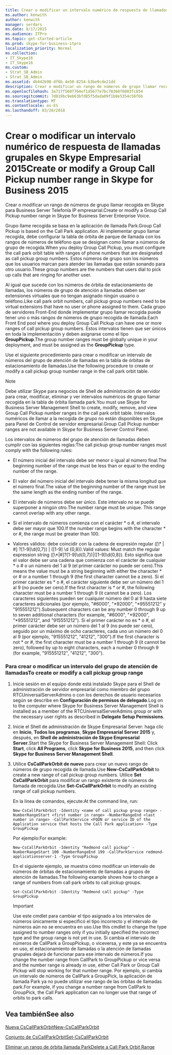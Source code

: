 ```yaml
---
title: Crear o modificar un intervalo numérico de respuesta de llamadas grupales en Skype Empresarial 2015
ms.author: kenwith
author: kenwith
manager: serdars
ms.date: 8/17/2015
ms.audience: ITPro
ms.topic: get-started-article
ms.prod: skype-for-business-itpro
localization_priority: Normal
ms.collection:
- IT_Skype16
- IT_Skype16
ms.custom:
- Strat_SB_Admin
- Strat_SB_Admin
ms.assetid: 4b442b98-df6b-4e50-8254-b3be9cde21dd
description: Crear o modificar un rango de números de grupo llamar recogida en Skype para Business Server Telefonía IP empresarial.
ms.openlocfilehash: 3a717f5607764ef1d5677e7bc70368f8803fc854
ms.sourcegitcommit: 7d819bc9eb63bfd85f5dada09f1b8e5354c56f6b
ms.translationtype: MT
ms.contentlocale: es-ES
ms.lasthandoff: 03/28/2018
---
```

# <a name="create-or-modify-a-group-call-pickup-number-range-in-skype-for-business-2015"></a><span data-ttu-id="2f929-103">Crear o modificar un intervalo numérico de respuesta de llamadas grupales en Skype Empresarial 2015</span><span class="sxs-lookup"><span data-stu-id="2f929-103">Create or modify a Group Call Pickup number range in Skype for Business 2015</span></span>
 
<span data-ttu-id="2f929-104">Crear o modificar un rango de números de grupo llamar recogida en Skype para Business Server Telefonía IP empresarial.</span><span class="sxs-lookup"><span data-stu-id="2f929-104">Create or modify a Group Call Pickup number range in Skype for Business Server Enterprise Voice.</span></span>
  
<span data-ttu-id="2f929-105">Grupo llame recogida se basa en la aplicación de llamada Park.</span><span class="sxs-lookup"><span data-stu-id="2f929-105">Group Call Pickup is based on the Call Park application.</span></span> <span data-ttu-id="2f929-106">Al implementar grupo llamar recogida, debe configurar la tabla de órbita de parque de llamada con los rangos de números de teléfono que se designan como llamar a números de grupo de recogida.</span><span class="sxs-lookup"><span data-stu-id="2f929-106">When you deploy Group Call Pickup, you must configure the call park orbit table with ranges of phone numbers that are designated as call pickup group numbers.</span></span> <span data-ttu-id="2f929-107">Estos números de grupo son los números que los usuarios marcan para atender las llamadas que están sonando para otro usuario.</span><span class="sxs-lookup"><span data-stu-id="2f929-107">These group numbers are the numbers that users dial to pick up calls that are ringing for another user.</span></span>
  
<span data-ttu-id="2f929-108">Al igual que sucede con los números de órbita de estacionamiento de llamadas, los números de grupo de atención a llamadas deben ser extensiones virtuales que no tengan asignado ningún usuario o teléfono.</span><span class="sxs-lookup"><span data-stu-id="2f929-108">Like call park orbit numbers, call pickup group numbers need to be virtual extensions that have no user or phone assigned to them.</span></span> <span data-ttu-id="2f929-109">Cada grupo de servidores Front-End donde implementar grupo llamar recogida puede tener uno o más rangos de números de grupo recogida de llamada.</span><span class="sxs-lookup"><span data-stu-id="2f929-109">Each Front End pool where you deploy Group Call Pickup can have one or more ranges of call pickup group numbers.</span></span> <span data-ttu-id="2f929-110">Estos intervalos tienen que ser únicos en toda la implementación y deben asignarse como el tipo **GroupPickup**.</span><span class="sxs-lookup"><span data-stu-id="2f929-110">The group number ranges must be globally unique in your deployment, and must be assigned as the **GroupPickup** type.</span></span>
  
<span data-ttu-id="2f929-111">Use el siguiente procedimiento para crear o modificar un intervalo de números del grupo de atención de llamadas en la tabla de órbitas de estacionamiento de llamadas.</span><span class="sxs-lookup"><span data-stu-id="2f929-111">Use the following procedure to create or modify a call pickup group number range in the call park orbit table.</span></span> 
  
> [!NOTE]
> <span data-ttu-id="2f929-112">Debe utilizar Skype para negocios de Shell de administración de servidor para crear, modificar, eliminar y ver intervalos numéricos de grupo llamar recogida en la tabla de órbita llamada park.</span><span class="sxs-lookup"><span data-stu-id="2f929-112">You must use Skype for Business Server Management Shell to create, modify, remove, and view Group Call Pickup number ranges in the call park orbit table.</span></span> <span data-ttu-id="2f929-113">Intervalos numéricos de llamar a la recogida de grupo no están disponibles en Skype para Panel de Control de servidor empresarial.</span><span class="sxs-lookup"><span data-stu-id="2f929-113">Group Call Pickup number ranges are not available in Skype for Business Server Control Panel.</span></span> 
  
<span data-ttu-id="2f929-114">Los intervalos de números del grupo de atención de llamadas deben cumplir con las siguientes reglas:</span><span class="sxs-lookup"><span data-stu-id="2f929-114">The call pickup group number ranges must comply with the following rules:</span></span>
  
- <span data-ttu-id="2f929-115">El número inicial del intervalo debe ser menor o igual al número final.</span><span class="sxs-lookup"><span data-stu-id="2f929-115">The beginning number of the range must be less than or equal to the ending number of the range.</span></span>
    
- <span data-ttu-id="2f929-116">El valor del número inicial del intervalo debe tener la misma longitud que el número final.</span><span class="sxs-lookup"><span data-stu-id="2f929-116">The value of the beginning number of the range must be the same length as the ending number of the range.</span></span>
    
- <span data-ttu-id="2f929-p104">El intervalo de números debe ser único. Este intervalo no se puede superponer a ningún otro.</span><span class="sxs-lookup"><span data-stu-id="2f929-p104">The number range must be unique. This range cannot overlap with any other range.</span></span>
    
- <span data-ttu-id="2f929-119">Si el intervalo de números comienza con el carácter \* o #, el intervalo debe ser mayor que 100.</span><span class="sxs-lookup"><span data-stu-id="2f929-119">If the number range begins with the character \* or #, the range must be greater than 100.</span></span>
    
- <span data-ttu-id="2f929-120">Valores válidos: debe coincidir con la cadena de expresión regular ([\\* | #] ?[1-9]\d{0,7}) | ([1-9] \d {0,8}).</span><span class="sxs-lookup"><span data-stu-id="2f929-120">Valid values: Must match the regular expression string ([\\*|#]?[1-9]\d{0,7})|([1-9]\d{0,8}).</span></span> <span data-ttu-id="2f929-121">Esto significa que el valor debe ser una cadena que comienza con el carácter de cualquier \* o # o un número del 1 al 9 (el primer carácter no puede ser cero).</span><span class="sxs-lookup"><span data-stu-id="2f929-121">This means the value must be a string beginning with either the character \* or # or a number 1 through 9 (the first character cannot be a zero).</span></span> <span data-ttu-id="2f929-122">Si el primer carácter es \* o #, el carácter siguiente debe ser un número del 1 al 9 (no puede ser cero).</span><span class="sxs-lookup"><span data-stu-id="2f929-122">If the first character is \* or #, the following character must be a number 1 through 9 (it cannot be a zero).</span></span> <span data-ttu-id="2f929-123">Los caracteres siguientes pueden ser cualquier número del 0 al 9 hasta siete caracteres adicionales (por ejemplo, "#6000", "\*92000", "\*95551212" y "915551212").</span><span class="sxs-lookup"><span data-stu-id="2f929-123">Subsequent characters can be any number 0 through 9 up to seven additional characters (for example, "#6000", "\*92000", "\*95551212", and "915551212").</span></span> <span data-ttu-id="2f929-124">Si el primer carácter no es \* o #, el primer carácter debe ser un número del 1 al 9 (no puede ser cero), seguido por un máximo de ocho caracteres, cada uno un número del 0 al 9 (por ejemplo, "915551212", "41212", "300").</span><span class="sxs-lookup"><span data-stu-id="2f929-124">If the first character is not \* or #, the first character must be a number 1 through 9 (it cannot be zero), followed by up to eight characters, each a number 0 through 9 (for example, "915551212", "41212", "300").</span></span>
    
### <a name="to-create-or-modify-a-call-pickup-group-range"></a><span data-ttu-id="2f929-125">Para crear o modificar un intervalo del grupo de atención de llamadas</span><span class="sxs-lookup"><span data-stu-id="2f929-125">To create or modify a call pickup group range</span></span>

1. <span data-ttu-id="2f929-126">Inicie sesión en el equipo donde está instalado Skype para el Shell de administración de servidor empresarial como miembro del grupo RTCUniversalServerAdmins o con los derechos de usuario necesarios según se describe en **Configuración de permisos de delegado**.</span><span class="sxs-lookup"><span data-stu-id="2f929-126">Log on to the computer where Skype for Business Server Management Shell is installed as a member of the RTCUniversalServerAdmins group or with the necessary user rights as described in **Delegate Setup Permissions**.</span></span>
    
2. <span data-ttu-id="2f929-127">Inicie el Shell de administración de Skype Empresarial Server: haga clic en **Inicio**, **Todos los programas**, **Skype Empresarial Server 2015** y, después, en **Shell de administración de Skype Empresarial Server**.</span><span class="sxs-lookup"><span data-stu-id="2f929-127">Start the Skype for Business Server Management Shell: Click **Start**, click **All Programs**, click **Skype for Business 2015**, and then click **Skype for Business Server Management Shell**.</span></span>
    
3. <span data-ttu-id="2f929-128">Utilice **CsCallParkOrbit de nuevo** para crear un nuevo rango de números de grupo recogida de llamada.</span><span class="sxs-lookup"><span data-stu-id="2f929-128">Use **New-CsCallParkOrbit** to create a new range of call pickup group numbers.</span></span> <span data-ttu-id="2f929-129">Utilice **Set CsCallParkOrbit** para modificar un rango existente de números de llamada de recogida.</span><span class="sxs-lookup"><span data-stu-id="2f929-129">Use **Set-CsCallParkOrbit** to modify an existing range of call pickup numbers.</span></span>
    
    <span data-ttu-id="2f929-130">En la línea de comandos, ejecute:</span><span class="sxs-lookup"><span data-stu-id="2f929-130">At the command line, run:</span></span>
    
   ```
   New-CsCallParkOrbit -Identity <name of call pickup group range> -NumberRangeStart <first number in range> -NumberRangeEnd <last number in range> -CallParkService <FQDN or service ID of the Application service that hosts the Call Park application> -Type GroupPickup
   ```

    <span data-ttu-id="2f929-131">Por ejemplo:</span><span class="sxs-lookup"><span data-stu-id="2f929-131">For example:</span></span>
    
   ```
   New-CsCallParkOrbit -Identity "Redmond call pickup" -NumberRangeStart 100 -NumberRangeEnd 199 -CallParkService redmond-applicationserver-1 -Type GroupPickup
   ```

    <span data-ttu-id="2f929-132">En el siguiente ejemplo, se muestra cómo modificar un intervalo de números de órbitas de estacionamiento de llamadas a grupos de atención de llamadas.</span><span class="sxs-lookup"><span data-stu-id="2f929-132">The following example shows how to change a range of numbers from call park orbits to call pickup groups.</span></span>
    
   ```
   Set-CsCallParkOrbit -Identity "Redmond call pickup" -Type GroupPickup
   ```

    > [!IMPORTANT]
    > <span data-ttu-id="2f929-133">Use este cmdlet para cambiar el tipo asignado a los intervalos de números únicamente si especificó el tipo incorrecto y el intervalo de números aún no se encuentra en uso.</span><span class="sxs-lookup"><span data-stu-id="2f929-133">Use this cmdlet to change the type assigned to number ranges only if you initially specified the incorrect type and the group range is not yet in use.</span></span> <span data-ttu-id="2f929-134">Si cambia el intervalo de números de CallPark a GroupPickup, o viceversa, y este ya se encuentra en uso, el estacionamiento de llamadas o la atención de llamadas grupales dejará de funcionar para ese intervalo de números.</span><span class="sxs-lookup"><span data-stu-id="2f929-134">If you change the number range from CallPark to GroupPickup or vice versa and the number range is already in use, either Call Park or Group Call Pickup will stop working for that number range.</span></span> <span data-ttu-id="2f929-135">Por ejemplo, si cambia un intervalo de números de CallPark a GroupPick, la aplicación de llamada Park ya no puede utilizar ese rango de las órbitas de llamadas park.</span><span class="sxs-lookup"><span data-stu-id="2f929-135">For example, if you change a number range from CallPark to GroupPick, the Call Park application can no longer use that range of orbits to park calls.</span></span> 
  
## <a name="see-also"></a><span data-ttu-id="2f929-136">Vea también</span><span class="sxs-lookup"><span data-stu-id="2f929-136">See also</span></span>

#### 

[<span data-ttu-id="2f929-137">Nueva CsCallParkOrbit</span><span class="sxs-lookup"><span data-stu-id="2f929-137">New-CsCallParkOrbit</span></span>](https://docs.microsoft.com/powershell/module/skype/new-cscallparkorbit?view=skype-ps)
  
[<span data-ttu-id="2f929-138">Conjunto de CsCallParkOrbit</span><span class="sxs-lookup"><span data-stu-id="2f929-138">Set-CsCallParkOrbit</span></span>](https://docs.microsoft.com/powershell/module/skype/set-cscallparkorbit?view=skype-ps)
  
[<span data-ttu-id="2f929-139">Eliminar un rango de órbita llamada Park</span><span class="sxs-lookup"><span data-stu-id="2f929-139">Delete a Call Park Orbit Range</span></span>](http://technet.microsoft.com/library/85e9f916-062d-450d-ac0a-aeaefc0f7cdc.aspx)

